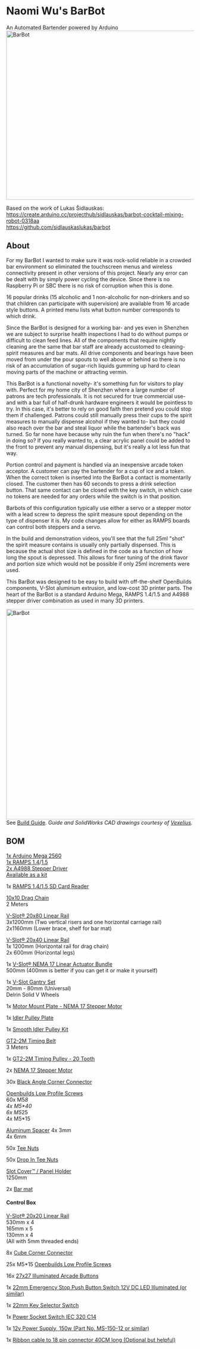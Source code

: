# Naomi Wu's BarBot
An Automated Bartender powered by Arduino  
<img src="https://imgur.com/1c3MjcF.jpg" width="800" height="454" alt="BarBot">

Based on the work of Lukas Šidlauskas:  
https://create.arduino.cc/projecthub/sidlauskas/barbot-cocktail-mixing-robot-0318aa  
https://github.com/sidlauskaslukas/barbot

## About

For my BarBot I wanted to make sure it was rock-solid reliable in a crowded bar environment so eliminated the touchscreen menus and wireless connectivity present in other versions of this project. Nearly any error can be dealt with by simply power cycling the device. Since there is no Raspberry Pi or SBC there is no risk of corruption when this is done. 

16 popular drinks (15 alcoholic and 1 non-alcoholic for non-drinkers and so that children can participate with supervision) are available from 16 arcade style buttons. A printed menu lists what button number corresponds to which drink.

Since the BarBot is designed for a working bar- and yes even in Shenzhen we are subject to surprise health inspections I had to do without pumps or difficult to clean feed lines. All of the components that require nightly cleaning are the same that bar staff are already accustomed to cleaning- spirit measures and bar mats. All drive components and bearings have been moved from under the pour spouts to well above or behind so there is no risk of an accumulation of sugar-rich liquids gumming up hard to clean moving parts of the machine or attracting vermin.

This BarBot is a functional novelty- it's something fun for visitors to play with. Perfect for my home city of Shenzhen where a large number of patrons are tech professionals. It is not secured for true commercial use- and with a bar full of half-drunk hardware engineers it would be pointless to try. In this case, it's better to rely on good faith then pretend you could stop them if challenged. Patrons could still manually press their cups to the spirit measures to manually dispense alcohol if they wanted to- but they could also reach over the bar and steal liquor while the bartender's back was turned. So far none have because why ruin the fun when there's no "hack" in doing so? If you really wanted to, a clear acrylic panel could be added to the front to prevent any manual dispensing, but it's really a lot less fun that way.

Portion control and payment is handled via an inexpensive arcade token acceptor. A customer can pay the bartender for a cup of ice and a token. When the correct token is inserted into the BarBot a contact is momentarily closed. The customer then has 60 seconds to press a drink selection button. That same contact can be closed with the key switch, in which case no tokens are needed for any orders while the switch is in that position.

Barbots of this configuration typically use either a servo or a stepper motor with a lead screw to depress the spirit measure spout depending on the type of dispenser it is. My code changes allow for either as RAMPS boards can control both steppers and a servo.

In the build and demonstration videos, you'll see that the full 25ml "shot" the spirit measure contains is usually only partially dispensed. This is because the actual shot size is defined in the code as a function of how long the spout is depressed. This allows for finer tuning of the drink flavor and portion size which would not be possible if only 25ml increments were used.

This BarBot was designed to be easy to build with off-the-shelf OpenBuilds components, V-Slot aluminum extrusion, and low-cost 3D printer parts. The heart of the BarBot is a standard Arduino Mega, RAMPS 1.4/1.5 and A4988 stepper driver combination as used in many 3D printers.

<img src="https://i.imgur.com/Lqtft5d.jpg" width="800" height="565" alt="BarBot"><BR>
See [Build Guide](https://github.com/sexycyborg/BarBot/blob/master/BarBotDrwMk01.PDF). 
  *Guide and SolidWorks CAD drawings courtesy of [Vexelius](https://www.thingiverse.com/Vexelius/).*

## BOM
[1x Arduino Mega 2560](http://reprap.org/wiki/Arduino_Mega)  
[1x RAMPS 1.4](http://reprap.org/wiki/RAMPS_1.4)/[1.5](http://reprap.org/wiki/RAMPS_1.5)  
[2x A4988 Stepper Driver](http://reprap.org/wiki/A4988)  
[Available as a kit](https://www.gearbest.com/kits/pp_228312.html?lkid=11066669)

1x [RAMPS 1.4/1.5 SD Card Reader](http://amzn.to/2EYiyeb)

[10x10 Drag Chain](http://amzn.to/2ECHM3W)  
 2 Meters 

[V-Slot® 20x80 Linear Rail](http://openbuildspartstore.com/v-slot-20x80-linear-rail/)  
 3x1200mm (Two vertical risers and one horizontal carriage rail)  
 2x1160mm (Lower brace, shelf for bar mat)

[V-Slot® 20x40 Linear Rail](http://openbuildspartstore.com/v-slot-20x40-linear-rail/)  
1x 1200mm (Horizontal rail for drag chain)  
2x 600mm (Horizontal legs)

1x [V-Slot® NEMA 17 Linear Actuator Bundle](http://openbuildspartstore.com/v-slot-nema-17-linear-actuator-bundle-lead-screw/)  
500mm (400mm is better if you can get it or make it yourself)

1x [V-Slot Gantry Set](http://openbuildspartstore.com/v-slot-gantry-set/)  
20mm - 80mm (Universal)  
Delrin Solid V Wheels

1x [Motor Mount Plate - NEMA 17 Stepper Motor](http://openbuildspartstore.com/motor-mount-plate-nema-17-stepper-motor/)

1x [Idler Pulley Plate](http://openbuildspartstore.com/idler-pulley-plate/)

1x [Smooth Idler Pulley Kit](http://openbuildspartstore.com/smooth-idler-pulley-kit/)  

[GT2-2M Timing Belt](http://openbuildspartstore.com/gt2-2m-timing-belt/)  
3 Meters

1x [GT2-2M Timing Pulley - 20 Tooth](http://openbuildspartstore.com/gt2-2m-timing-pulley-20-tooth/)

2x [NEMA 17 Stepper Motor](http://openbuildspartstore.com/nema-17-stepper-motor/)  

30x [Black Angle Corner Connector](http://openbuildspartstore.com/black-angle-corner-connector/)

[Openbuilds Low Profile Screws](http://openbuildspartstore.com/low-profile-screws-m5/)  
60x M5*8  
4x M5\*40  
6x M5*25  
4x M5*15  

[Aluminum Spacer](http://openbuildspartstore.com/aluminum-spacers/)
4x 3mm  
4x 6mm 

50x [Tee Nuts](http://openbuildspartstore.com/tee-nuts-25-pack/)

50x [Drop In Tee Nuts](http://openbuildspartstore.com/drop-in-tee-nuts/) 


[Slot Cover™ / Panel Holder](http://openbuildspartstore.com/slot-cover-panel-holder/)  
1250mm

2x [Bar mat](http://amzn.to/2Eo2QvR)

#### Control Box
[V-Slot® 20x20 Linear Rail](http://openbuildspartstore.com/v-slot-20x20-linear-rail/)  
530mm x 4  
165mm x 5  
130mm x 4  
(All with 5mm threaded ends)

8x [Cube Corner Connector](http://openbuildspartstore.com/cube-corner-connector/)  

25x M5*15 [Openbuilds Low Profile Screws](http://openbuildspartstore.com/low-profile-screws-m5/)

16x [27x27 Illuminated Arcade Buttons](https://www.aliexpress.com/store/product/27-27mm-quadrate-LED-Light-Illuminated-Full-Colors-Push-Button-With-Micro-Switch-Master-Arcade-DIY/1960309_32559164401.html)

1x [22mm Emergency Stop Push Button Switch 12V DC LED Illuminated (or similar)](http://amzn.to/2Chvvgb)

1x [22mm Key Selector Switch](http://amzn.to/2ErJs0M)

1x [Power Socket Switch IEC 320 C14](http://amzn.to/2HcuYjs)

1x [12v Power Supply, 150w (Part No. MS-150-12 or similar)](https://www.aliexpress.com/item/MS-150-12-mini-size-12-5a-led-psu-150w-12v-power-supply/32663431069.html)

1x [Ribbon cable to 18 pin connector 40CM long (Optional but helpful)](https://item.taobao.com/item.htm?id=520267411024)
